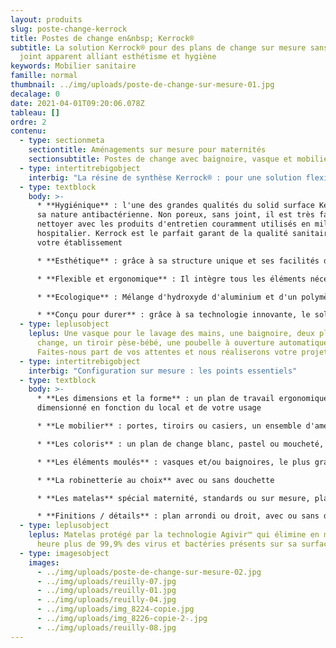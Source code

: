 ```yaml
---
layout: produits
slug: poste-change-kerrock
title: Postes de change en&nbsp; Kerrock®
subtitle: La solution Kerrock® pour des plans de change sur mesure sans aucun
  joint apparent alliant esthétisme et hygiène
keywords: Mobilier sanitaire
famille: normal
thumbnail: ../img/uploads/poste-de-change-sur-mesure-01.jpg
decalage: 0
date: 2021-04-01T09:20:06.078Z
tableau: []
ordre: 2
contenu:
  - type: sectionmeta
    sectiontitle: Aménagements sur mesure pour maternités
    sectionsubtitle: Postes de change avec baignoire, vasque et mobilier de soin
  - type: intertitrebigobject
    interbig: "La résine de synthèse Kerrock® : pour une solution flexible"
  - type: textblock
    body: >-
      * **Hygiénique** : l'une des grandes qualités du solid surface Kerrock est
      sa nature antibactérienne. Non poreux, sans joint, il est très facile à
      nettoyer avec les produits d'entretien couramment utilisés en milieu
      hospitalier. Kerrock est le parfait garant de la qualité sanitaire de
      votre établissement

      * **Esthétique** : grâce à sa structure unique et ses facilités d'usinage, il peut prendre toutes les formes sans aucun joint apparent et les couleurs les plus innovantes

      * **Flexible et ergonomique** : Il intègre tous les éléments nécessaires à la prise en charge des nourrissons en respectant hygiène, confort, ergonomie et sécurité 

      * **Ecologique** : Mélange d'hydroxyde d'aluminium et d'un polymère acrylique, le solid surface Kerrock est un matériau composite durable et recyclable à l'infini. Respectueux de l’environnement et de la santé, il ne contient aucun C.O.V. (Composés Organiques Volatils) et a obtenu la certification ISO 14001. Kerrock est par ailleurs produit en Europe favorisant la réduction des transports routiers et de l'impact carbone. La production européenne permet également une meilleure rationalisation des coûts directs et des taxes douanières

      * **Conçu pour durer** : grâce à sa technologie innovante, le solid surface Kerrock est naturellement résistant aux chocs physiques et thermiques, aux produits chimiques et aux variations de température. Il est en plus réparable, rénovable et par nature durable
  - type: leplusobject
    leplus: Une vasque pour le lavage des mains, une baignoire, deux plans de
      change, un tiroir pèse-bébé, une poubelle à ouverture automatique...
      Faites-nous part de vos attentes et nous réaliserons votre projet
  - type: intertitrebigobject
    interbig: "Configuration sur mesure : les points essentiels"
  - type: textblock
    body: >-
      * **Les dimensions et la forme** : un plan de travail ergonomique et
      dimensionné en fonction du local et de votre usage

      * **Le mobilier** : portes, tiroirs ou casiers, un ensemble d'aménagements sur mesure pour plus de confort et de sécurité  

      * **Les coloris** : un plan de change blanc, pastel ou moucheté, à associer au mobilier sous plan avec plus de 100 couleurs au choix, sans oublier le ou les matelas : des couleurs à combiner pour un poste de change unique. Classique ou tendance, c'est à vous de choisir

      * **Les éléments moulés** : vasques et/ou baignoires, le plus grand choix de tailles standards sur le marché. Si vous ne trouvez pas la taille et la forme idéale, nous vous proposerons une solution sur mesure. Avec Kerrock, rien n'est impossible

      * **La robinetterie au choix** avec ou sans douchette

      * **Les matelas** spécial maternité, standards ou sur mesure, plats ou galbés sont fabriqués en France en mousse polyéther 24kg/m3 recouverte d'une toile enduite sans phtalates

      * **Finitions / détails** : plan arrondi ou droit, avec ou sans dosseret, retombée anti-goutte ou simplement arrondie, avec incrustations de couleur, séparation zone sèche/zone humide...
  - type: leplusobject
    leplus: Matelas protégé par la technologie Agivir™ qui élimine en moins d'une
      heure plus de 99,9% des virus et bactéries présents sur sa surface
  - type: imagesobject
    images:
      - ../img/uploads/poste-de-change-sur-mesure-02.jpg
      - ../img/uploads/reuilly-07.jpg
      - ../img/uploads/reuilly-01.jpg
      - ../img/uploads/reuilly-04.jpg
      - ../img/uploads/img_8224-copie.jpg
      - ../img/uploads/img_8226-copie-2-.jpg
      - ../img/uploads/reuilly-08.jpg
---
```

